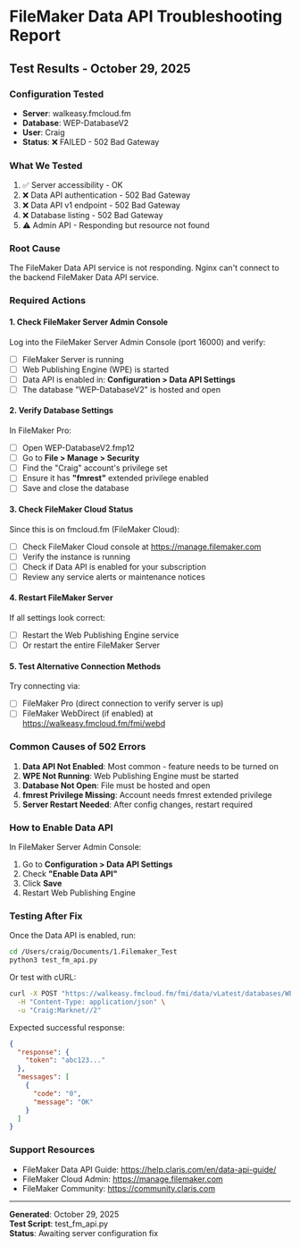 # FileMaker Data API Troubleshooting Report

## Test Results - October 29, 2025

### Configuration Tested
- **Server**: walkeasy.fmcloud.fm
- **Database**: WEP-DatabaseV2  
- **User**: Craig
- **Status**: ❌ FAILED - 502 Bad Gateway

### What We Tested
1. ✅ Server accessibility - OK
2. ❌ Data API authentication - 502 Bad Gateway
3. ❌ Data API v1 endpoint - 502 Bad Gateway
4. ❌ Database listing - 502 Bad Gateway
5. ⚠️  Admin API - Responding but resource not found

### Root Cause
The FileMaker Data API service is not responding. Nginx can't connect to the backend FileMaker Data API service.

### Required Actions

#### 1. Check FileMaker Server Admin Console
Log into the FileMaker Server Admin Console (port 16000) and verify:

- [ ] FileMaker Server is running
- [ ] Web Publishing Engine (WPE) is started
- [ ] Data API is enabled in: **Configuration > Data API Settings**
- [ ] The database "WEP-DatabaseV2" is hosted and open

#### 2. Verify Database Settings
In FileMaker Pro:

- [ ] Open WEP-DatabaseV2.fmp12
- [ ] Go to **File > Manage > Security**
- [ ] Find the "Craig" account's privilege set
- [ ] Ensure it has **"fmrest"** extended privilege enabled
- [ ] Save and close the database

#### 3. Check FileMaker Cloud Status
Since this is on fmcloud.fm (FileMaker Cloud):

- [ ] Check FileMaker Cloud console at https://manage.filemaker.com
- [ ] Verify the instance is running
- [ ] Check if Data API is enabled for your subscription
- [ ] Review any service alerts or maintenance notices

#### 4. Restart FileMaker Server
If all settings look correct:

- [ ] Restart the Web Publishing Engine service
- [ ] Or restart the entire FileMaker Server

#### 5. Test Alternative Connection Methods
Try connecting via:

- [ ] FileMaker Pro (direct connection to verify server is up)
- [ ] FileMaker WebDirect (if enabled) at https://walkeasy.fmcloud.fm/fmi/webd

### Common Causes of 502 Errors

1. **Data API Not Enabled**: Most common - feature needs to be turned on
2. **WPE Not Running**: Web Publishing Engine must be started
3. **Database Not Open**: File must be hosted and open
4. **fmrest Privilege Missing**: Account needs fmrest extended privilege
5. **Server Restart Needed**: After config changes, restart required

### How to Enable Data API

In FileMaker Server Admin Console:
1. Go to **Configuration > Data API Settings**
2. Check **"Enable Data API"**
3. Click **Save**
4. Restart Web Publishing Engine

### Testing After Fix

Once the Data API is enabled, run:
```bash
cd /Users/craig/Documents/1.Filemaker_Test
python3 test_fm_api.py
```

Or test with cURL:
```bash
curl -X POST "https://walkeasy.fmcloud.fm/fmi/data/vLatest/databases/WEP-DatabaseV2/sessions" \
  -H "Content-Type: application/json" \
  -u "Craig:Marknet//2"
```

Expected successful response:
```json
{
  "response": {
    "token": "abc123..."
  },
  "messages": [
    {
      "code": "0",
      "message": "OK"
    }
  ]
}
```

### Support Resources

- FileMaker Data API Guide: https://help.claris.com/en/data-api-guide/
- FileMaker Cloud Admin: https://manage.filemaker.com
- FileMaker Community: https://community.claris.com

---

**Generated**: October 29, 2025  
**Test Script**: test_fm_api.py  
**Status**: Awaiting server configuration fix

